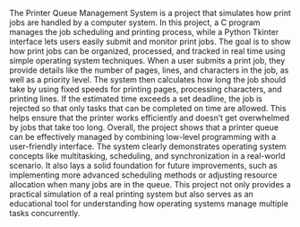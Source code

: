 The Printer Queue Management System is a project that simulates how print jobs are handled by a
computer system. In this project, a C program manages the job scheduling and printing process, while a
Python Tkinter interface lets users easily submit and monitor print jobs. The goal is to show how print
jobs can be organized, processed, and tracked in real time using simple operating system techniques.
When a user submits a print job, they provide details like the number of pages, lines, and
characters in the job, as well as a priority level. The system then calculates how long the job should take
by using fixed speeds for printing pages, processing characters, and printing lines. If the estimated time
exceeds a set deadline, the job is rejected so that only tasks that can be completed on time are allowed.
This helps ensure that the printer works efficiently and doesn’t get overwhelmed by jobs that take too
long.
Overall, the project shows that a printer queue can be effectively managed by combining low-level
programming with a user-friendly interface. The system clearly demonstrates operating system concepts
like multitasking, scheduling, and synchronization in a real-world scenario. It also lays a solid foundation
for future improvements, such as implementing more advanced scheduling methods or adjusting resource
allocation when many jobs are in the queue. This project not only provides a practical simulation of a real
printing system but also serves as an educational tool for understanding how operating systems manage
multiple tasks concurrently.

